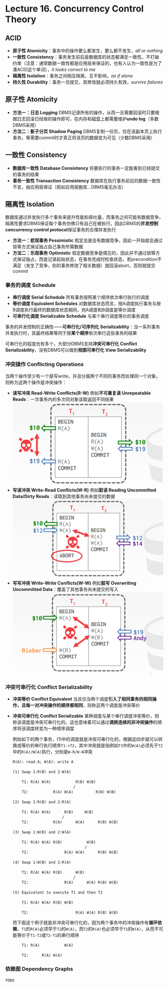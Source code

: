 # Lecture 16. Concurrency Control Theory

## ACID

- **原子性 Atomicity**：事务中的操作要么都发生，要么都不发生，*all or nothing*
- **一致性 Consistency**：事务发生前后是数据库的状态都满足一致性，不打破约束（注意：通常数据一致性都是应用层来保证的，也有人认为一致性是为了凑ACID这个单词），*it looks correct to me*
- **隔离性 Isolation**：事务之间相互隔离，互不影响，*as if alone*
- **持久性 Durability**：事务一旦提交，其修改就必须持久有效，*survive failures*

## 原子性 Atomicity

- **方法一：日志 Logging**
  DBMS记录所有的操作，从而一旦需要回滚时只要根据日志回滚已经做的操作即可，在内存和磁盘上都需要维护**undo log**（多数DBMS采用）
- **方法二：影子分页 Shadow Paging**
  DBMS复制一份页，仅在该副本页上执行事务，等需要commit时才真正将该页的数据变为可见（少数DBMS采用）

## 一致性 Consistency

- **数据库一致性 Database Consistency**
  将要执行的事务一定能看到已经提交的事务的结果
- **事务一致性 Transaction Consistency**
  数据库在执行事务前后的数据一致性不变，由应用层保证（假如应用层删库...DBMS毫无办法）

## 隔离性 Isolation

数据库通过并发执行多个事务来提升性能和吞吐量，而事务之间可能有数据竞争，隔离性要求DBMS保证每个事务仿佛只有自己在被执行，因此DBMS的**并发控制concurrency control protocol**保证事务的合理并发执行

- **方法一：悲观事务 Pessimistic**
  假定总是会有数据竞争，因此一开始就会通过锁等方式保证独占自己事务所需数据
- **方法二：乐观事务 Optimistic**
  假定数据竞争是偶见的，因此并不通过锁等方式保证独占，而是记录起始状态，在事务完成时检查状态，若precondition不满足（发生了竞争，别的事务修改了相关数据）就回滚abort，否则就提交commit

### 事务的调度 Schedule

- **串行调度 Serial Schedule**
  所有事务按照某个顺序依次串行执行的调度
- **等价调度 Equivalent Schedules**
  对数据库状态而言，按A调度执行事务与按B调度执行最终的数据库状态相同，则A调度和B调度是等价调度
- **可串行化调度 Serializable Schedule**
  与某个串行调度等价的事务调度

事务的并发控制的正确性——**可串行化/可序列化 Serializability**：当一系列事务并发执行时，其最终结果等同于按**某个顺序**依次串行这些事务的结果

可串行化的程度也有多个，大部分DBMS支持**冲突可串行化 Conflict Serializability**，没有DBMS可以做到**视图可串行化 View Serializability**

### 冲突操作 Conflicting Operations

当两个操作至少有一个是写write，并且分属两个不同的事务而处理同一个对象，则称为这两个操作是冲突操作：

- **读写冲突 Read-Write Conflicts(R-W)**
  例如**不可重复读 Unrepeatable Reads**：一次事务内的多次同对象读取返回不同结果
  ![16.1](images/16.1.png)
- **写读冲突 Write-Read Conflicts(W-R)**
  例如**脏读 Reading Uncommitted Data/Dirty Reads**：读取到其他事务尚未提交的数据
  ![16.2](images/16.2.png)
- **写写冲突 Write-Write Conflicts(W-W)**
  例如**脏写 Overwriting Uncommitted Data**：覆盖了其他事务尚未提交的写入
  ![16.3](images/16.3.png)

### 冲突可串行化 Conflict Serializability

- **冲突等价 Conflict Equivalent**
  当且仅当两个调度**引入了相同事务的相同操作，且每一对冲突操作的顺序都相同**，则称这两个调度是冲突等价
- **冲突可串行化 Conflict Serializable**
  某种调度与某个串行调度冲突等价，则称该调度是冲突可串行化的，这也意味着可以通过**调换连续的非冲突操作**的顺序将该调度转变为一种顺序调度

  例如如下的两个事务，(1)中的调度就是冲突可串行化的，根据这四步就可以转换成等价的串行执行顺序`T1->T2`，其中冲突就是指例如`T1`中的`W(A)`必须先于`T2`中的`R(A)/W(A)`执行，分别是`W-R/W-W`冲突
  
  ```text
  R(A): read A; W(A): write A

  (1) Swap 1:R(B) and 2:W(A)

      T1: R(A) W(A)           R(B) W(B)
                             /
      T2:           R(A) W(A)          R(B) W(B)
  
  (2) Swap 1:R(B) and 2:R(A)

      T1: R(A) W(A)      R(B)     W(B)
                        /
      T2:           R(A)      W(A)      R(B) W(B)

  (3) Swap 1:W(B) and 2:W(A)

      T1: R(A) W(A) R(B)           W(B)
                                  /
      T2:                R(A) W(A)      R(B) W(B)

  (4) Swap 1:W(B) and 2:R(A)

      T1: R(A) W(A) R(B)      W(B)
                             /
      T2:                R(A)      W(A) R(B) W(B)
 
  (5) Equivalent to execute T1 and then T2

      T1: R(A) W(A) R(B) W(B)
                             
      T2:                     R(A) W(A) R(B) W(B)
  ```

  而下面这个例子就是非冲突可串行化的，因为两个事务中的冲突操作有**循环依赖**，`T1`的`R(A)`必须早于`T2`的`W(A)`，而`T2`的`R(A)`也必须早于`T1`的`W(A)`，从而不可能等价于`T1-T2`或`T2-T1`的串行顺序

  ```text
      T1: R(A)           W(A)

      T2:      R(A) W(A)
  ```

### 依赖图 Dependency Graphs

`TODO`

